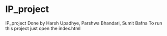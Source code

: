 # IP_project
IP_project Done by Harsh Upadhye, Parshwa Bhandari, Sumit Bafna
To run this project just open the index.html 

